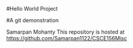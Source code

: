 #Hello World Project

#A git demonstration

Samarpan Mohanty
This repository is hosted at https://github.com/Samarpan1122/CSCE156Misc